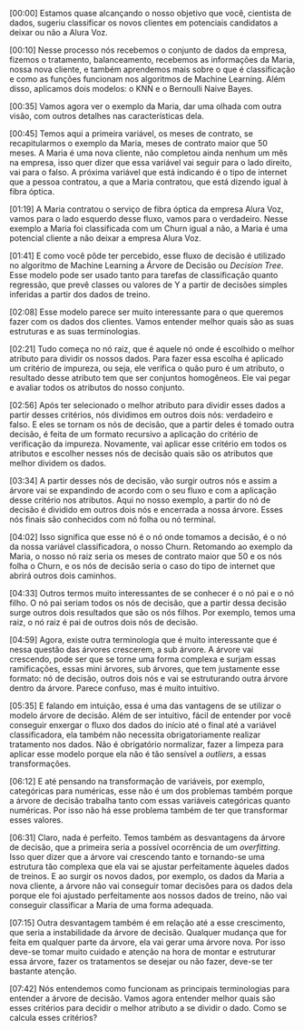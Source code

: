 [00:00] Estamos quase alcançando o nosso objetivo que você, cientista de dados, sugeriu classificar os novos clientes em potenciais candidatos a deixar ou não a Alura Voz.

[00:10] Nesse processo nós recebemos o conjunto de dados da empresa, fizemos o tratamento, balanceamento, recebemos as informações da Maria, nossa nova cliente, e também aprendemos mais sobre o que é classificação e como as funções funcionam nos algoritmos de Machine Learning. Além disso, aplicamos dois modelos: o KNN e o Bernoulli Naive Bayes.

[00:35] Vamos agora ver o exemplo da Maria, dar uma olhada com outra visão, com outros detalhes nas características dela.

[00:45] Temos aqui a primeira variável, os meses de contrato, se recapitularmos o exemplo da Maria, meses de contrato maior que 50 meses. A Maria é uma nova cliente, não completou ainda nenhum um mês na empresa, isso quer dizer que essa variável vai seguir para o lado direito, vai para o falso. A próxima variável que está indicando é o tipo de internet que a pessoa contratou, a que a Maria contratou, que está dizendo igual à fibra óptica.

[01:19] A Maria contratou o serviço de fibra óptica da empresa Alura Voz, vamos para o lado esquerdo desse fluxo, vamos para o verdadeiro. Nesse exemplo a Maria foi classificada com um Churn igual a não, a Maria é uma potencial cliente a não deixar a empresa Alura Voz.

[01:41] E como você pôde ter percebido, esse fluxo de decisão é utilizado no algoritmo de Machine Learning a Árvore de Decisão ou _Decision Tree_. Esse modelo pode ser usado tanto para tarefas de classificação quanto regressão, que prevê classes ou valores de Y a partir de decisões simples inferidas a partir dos dados de treino.

[02:08] Esse modelo parece ser muito interessante para o que queremos fazer com os dados dos clientes. Vamos entender melhor quais são as suas estruturas e as suas terminologias.

[02:21] Tudo começa no nó raiz, que é aquele nó onde é escolhido o melhor atributo para dividir os nossos dados. Para fazer essa escolha é aplicado um critério de impureza, ou seja, ele verifica o quão puro é um atributo, o resultado desse atributo tem que ser conjuntos homogêneos. Ele vai pegar e avaliar todos os atributos do nosso conjunto.

[02:56] Após ter selecionado o melhor atributo para dividir esses dados a partir desses critérios, nós dividimos em outros dois nós: verdadeiro e falso. E eles se tornam os nós de decisão, que a partir deles é tomado outra decisão, é feita de um formato recursivo a aplicação do critério de verificação da impureza. Novamente, vai aplicar esse critério em todos os atributos e escolher nesses nós de decisão quais são os atributos que melhor dividem os dados.

[03:34] A partir desses nós de decisão, vão surgir outros nós e assim a árvore vai se expandindo de acordo com o seu fluxo e com a aplicação desse critério nos atributos. Aqui no nosso exemplo, a partir do nó de decisão é dividido em outros dois nós e encerrada a nossa árvore. Esses nós finais são conhecidos com nó folha ou nó terminal.

[04:02] Isso significa que esse nó é o nó onde tomamos a decisão, é o nó da nossa variável classificadora, o nosso Churn. Retomando ao exemplo da Maria, o nosso nó raiz seria os meses de contrato maior que 50 e os nós folha o Churn, e os nós de decisão seria o caso do tipo de internet que abrirá outros dois caminhos.

[04:33] Outros termos muito interessantes de se conhecer é o nó pai e o nó filho. O nó pai seriam todos os nós de decisão, que a partir dessa decisão surge outros dois resultados que são os nós filhos. Por exemplo, temos uma raiz, o nó raiz é pai de outros dois nós de decisão.

[04:59] Agora, existe outra terminologia que é muito interessante que é nessa questão das árvores crescerem, a sub árvore. A árvore vai crescendo, pode ser que se torne uma forma complexa e surjam essas ramificações, essas mini árvores, sub árvores, que tem justamente esse formato: nó de decisão, outros dois nós e vai se estruturando outra árvore dentro da árvore. Parece confuso, mas é muito intuitivo.

[05:35] E falando em intuição, essa é uma das vantagens de se utilizar o modelo árvore de decisão. Além de ser intuitivo, fácil de entender por você conseguir enxergar o fluxo dos dados do início até o final até a variável classificadora, ela também não necessita obrigatoriamente realizar tratamento nos dados. Não é obrigatório normalizar, fazer a limpeza para aplicar esse modelo porque ela não é tão sensível a _outliers_, a essas transformações.

[06:12] E até pensando na transformação de variáveis, por exemplo, categóricas para numéricas, esse não é um dos problemas também porque a árvore de decisão trabalha tanto com essas variáveis categóricas quanto numéricas. Por isso não há esse problema também de ter que transformar esses valores.

[06:31] Claro, nada é perfeito. Temos também as desvantagens da árvore de decisão, que a primeira seria a possível ocorrência de um _overfitting_. Isso quer dizer que a árvore vai crescendo tanto e tornando-se uma estrutura tão complexa que ela vai se ajustar perfeitamente àqueles dados de treinos. E ao surgir os novos dados, por exemplo, os dados da Maria a nova cliente, a árvore não vai conseguir tomar decisões para os dados dela porque ele foi ajustado perfeitamente aos nossos dados de treino, não vai conseguir classificar a Maria de uma forma adequada.

[07:15] Outra desvantagem também é em relação até a esse crescimento, que seria a instabilidade da árvore de decisão. Qualquer mudança que for feita em qualquer parte da árvore, ela vai gerar uma árvore nova. Por isso deve-se tomar muito cuidado e atenção na hora de montar e estruturar essa árvore, fazer os tratamentos se desejar ou não fazer, deve-se ter bastante atenção.

[07:42] Nós entendemos como funcionam as principais terminologias para entender a árvore de decisão. Vamos agora entender melhor quais são esses critérios para decidir o melhor atributo a se dividir o dado. Como se calcula esses critérios?